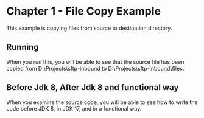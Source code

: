Chapter 1 - File Copy Example
=============================
This example is copying files from source to destination directory.


Running
------------------------------
When you run this, you will be able to see that the source file has been copied from D:\Projects\sftp-inbound to D:\Projects\sftp-inbound\files.


Before Jdk 8, After Jdk 8 and functional way
--------------------------------------------
When you examine the source code, you will be able to see how to write the code before JDK 8, in JDK 17, and in a functional way.
